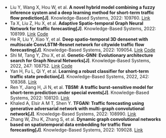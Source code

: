 * Liu Y, Wang X, Hou W, et al. <b>A novel hybrid model combining a fuzzy inference system and a deep learning method for short-term traffic flow prediction[J]</b>. Knowledge-Based Systems, 2022: 109760. [Link](https://www.sciencedirect.com/science/article/pii/S0950705122008905)
* Ta X, Liu Z, Hu X, et al. <b>Adaptive Spatio-temporal Graph Neural Network for traffic forecasting[J]</b>. Knowledge-Based Systems, 2022: 108199. [Link](https://www.sciencedirect.com/science/article/pii/S0950705122000508) [Code](https://github.com/LiuZH-19/Ada-STNet)
* He R, Liu Y, Xiao Y, et al. <b>Deep spatio-temporal 3D densenet with multiscale ConvLSTM-Resnet network for citywide traffic flow forecasting[J]</b>. Knowledge-Based Systems, 2022: 109054. [Link](https://www.sciencedirect.com/science/article/pii/S0950705122005160) [Code](https://github.com/346644054/ST-3DDMCRN)
* Shi M, Tang Y, Zhu X, et al. <b>Genetic-GNN: Evolutionary architecture search for Graph Neural Networks[J]</b>. Knowledge-Based Systems, 2022, 247: 108752. [Link](https://www.sciencedirect.com/science/article/pii/S0950705122003525) [Code](https://github.com/codeshareabc/Genetic-GNN)
* Yan H, Fu L, Qi Y, et al. <b>Learning a robust classifier for short-term traffic state prediction[J]</b>. Knowledge-Based Systems, 2022, 242: 108368. [Link](https://www.sciencedirect.com/science/article/pii/S0950705122001393)
* Ren Y, Jiang H, Ji N, et al. <b>TBSM: A traffic burst-sensitive model for short-term prediction under special events[J]</b>. Knowledge-Based Systems, 2022: 108120. [Link](https://www.sciencedirect.com/science/article/pii/S0950705122000028)
* Khaled A, Elsir A M T, Shen Y. <b>TFGAN: Traffic forecasting using generative adversarial network with multi-graph convolutional network[J]</b>. Knowledge-Based Systems, 2022: 108990. [Link](https://www.sciencedirect.com/science/article/pii/S0950705122004804)
* Zhang W, Zhu K, Zhang S, et al. <b>Dynamic graph convolutional networks based on spatiotemporal data embedding for traffic flow forecasting[J]</b>. Knowledge-Based Systems, 2022: 109028. [Link](https://www.sciencedirect.com/science/article/pii/S0950705122005032)